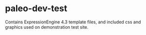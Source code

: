 # paleo-dev-test

Contains ExpressionEngine 4.3 template files, and included css and graphics used on demonstration test site.
